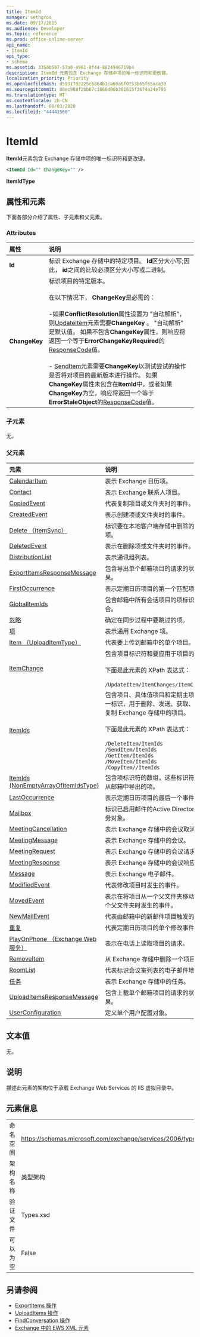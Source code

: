 ```yaml
---
title: ItemId
manager: sethgros
ms.date: 09/17/2015
ms.audience: Developer
ms.topic: reference
ms.prod: office-online-server
api_name:
- ItemId
api_type:
- schema
ms.assetid: 3350b597-57a0-4961-8f44-8624946719b4
description: ItemId 元素包含 Exchange 存储中项的唯一标识符和更改键。
localization_priority: Priority
ms.openlocfilehash: d5931702225c6864b1ca60a6f0753b65f65aca30
ms.sourcegitcommit: 88ec988f2bb67c1866d06b361615f3674a24e795
ms.translationtype: MT
ms.contentlocale: zh-CN
ms.lasthandoff: 06/03/2020
ms.locfileid: "44441560"
---
```

# <a name="itemid"></a>ItemId

**ItemId**元素包含 Exchange 存储中项的唯一标识符和更改键。 
  
```XML
<ItemId Id="" ChangeKey="" />
```

 **ItemIdType**
## <a name="attributes-and-elements"></a>属性和元素

下面各部分介绍了属性、子元素和父元素。
  
### <a name="attributes"></a>Attributes

|**属性**|**说明**|
|:-----|:-----|
|**Id** <br/> |标识 Exchange 存储中的特定项目。 **Id**区分大小写;因此， **id**之间的比较必须区分大小写或二进制。  <br/> |
|**ChangeKey** <br/> | 标识项目的特定版本。 <br/><br/>在以下情况下， **ChangeKey**是必需的： <br/> <br/>-如果**ConflictResolution**属性设置为 "自动解析"，则[UpdateItem](updateitem.md)元素需要**ChangeKey** 。 "自动解析" 是默认值。 如果不包含**ChangeKey**属性，则响应将返回一个等于**ErrorChangeKeyRequired**的[ResponseCode](responsecode.md)值。  <br/><br/>- [SendItem](senditem.md)元素需要**ChangeKey**以测试尝试的操作是否将对项目的最新版本进行操作。 如果**ChangeKey**属性未包含在**ItemId**中，或者如果**ChangeKey**为空，响应将返回一个等于**ErrorStaleObject**的[ResponseCode](responsecode.md)值。  <br/> |
   
### <a name="child-elements"></a>子元素

无。
  
### <a name="parent-elements"></a>父元素

|**元素**|**说明**|
|:-----|:-----|
|[CalendarItem](calendaritem.md) <br/> |表示 Exchange 日历项。  <br/> |
|[Contact](contact.md) <br/> |表示 Exchange 联系人项目。  <br/> |
|[CopiedEvent](copiedevent.md) <br/> |代表复制项目或文件夹时的事件。  <br/> |
|[CreatedEvent](createdevent.md) <br/> |表示创建项或文件夹时的事件。  <br/> |
|[Delete （ItemSync）](delete-itemsync.md) <br/> |标识要在本地客户端存储中删除的单个项。  <br/> |
|[DeletedEvent](deletedevent.md) <br/> |表示在删除项或文件夹时的事件。  <br/> |
|[DistributionList](distributionlist.md) <br/> |表示通讯组列表。  <br/> |
|[ExportItemsResponseMessage](exportitemsresponsemessage.md) <br/> |包含导出单个邮箱项目的请求的状态和结果。  <br/> |
|[FirstOccurrence](firstoccurrence.md) <br/> |表示定期日历项目的第一个匹配项。  <br/> |
|[GlobalItemIds](globalitemids.md) <br/> |包含邮箱中所有会话项目的项标识符的集合。  <br/> |
|[忽略](ignore.md) <br/> |确定在同步过程中要跳过的项。  <br/> |
|[项](item.md) <br/> |表示通用 Exchange 项。  <br/> |
|[Item （UploadItemType）](item-uploaditemtype.md) <br/> |代表要上传到邮箱中的单个项目。  <br/> |
|[ItemChange](itemchange.md) <br/> |包含项目标识符和要应用于项目的更新。  <br/><br/> 下面是此元素的 XPath 表达式：  <br/> <br/>  `/UpdateItem/ItemChanges/ItemChange[i]` <br/> |
|[ItemIds](itemids.md) <br/> | 包含项目、具体值项目和定期主项目的唯一标识，用于删除、发送、获取、移动或复制 Exchange 存储中的项目。 <br/> <br/>  下面是此元素的 XPath 表达式： <br/> <br/>  `/DeleteItem/ItemIds` <br/>  `/SendItem/ItemIds` <br/>  `/GetItem/ItemIds` <br/>  `/MoveItem/ItemIds` <br/>  `/CopyItem//ItemIds` <br/> |
|[ItemIds (NonEmptyArrayOfItemIdsType)](itemids-nonemptyarrayofitemidstype.md) <br/> |包含项标识符的数组，这些标识符标识要从邮箱中导出的项。  <br/> |
|[LastOccurrence](lastoccurrence.md) <br/> |表示定期日历项目的最后一个事件。  <br/> |
|[Mailbox](mailbox.md) <br/> |标识已启用邮件的Active Directory目录服务对象。  <br/> |
|[MeetingCancellation](meetingcancellation.md) <br/> |表示 Exchange 存储中的会议取消。  <br/> |
|[MeetingMessage](meetingmessage.md) <br/> |表示 Exchange 存储中的会议。  <br/> |
|[MeetingRequest](meetingrequest.md) <br/> |表示 Exchange 存储中的会议请求。  <br/> |
|[MeetingResponse](meetingresponse.md) <br/> |表示 Exchange 存储中的会议响应。  <br/> |
|[Message](message-ex15websvcsotherref.md) <br/> |表示 Exchange 电子邮件。  <br/> |
|[ModifiedEvent](modifiedevent.md) <br/> |代表修改项目时发生的事件。  <br/> |
|[MovedEvent](movedevent.md) <br/> |表示在将项目从一个父文件夹移动到另一个父文件夹时发生的事件。  <br/> |
|[NewMailEvent](newmailevent.md) <br/> |代表由邮箱中的新邮件项目触发的事件。  <br/> |
|[重复](occurrence.md) <br/> |代表定期日历项目的单个修改事件。  <br/> |
|[PlayOnPhone （Exchange Web 服务）](playonphone-exchange-web-services.md) <br/> |表示在电话上读取项目的请求。  <br/> |
|[RemoveItem](removeitem.md) <br/> |从 Exchange 存储中删除一个项目。  <br/> |
|[RoomList](roomlist.md) <br/> |代表标识会议室列表的电子邮件地址。  <br/> |
|[任务](task.md) <br/> |表示 Exchange 存储中的任务。  <br/> |
|[UploadItemsResponseMessage](uploaditemsresponsemessage.md) <br/> |包含上载单个邮箱项目的请求的状态和结果。  <br/> |
|[UserConfiguration](userconfiguration.md) <br/> |定义单个用户配置对象。  <br/> |
   
## <a name="text-value"></a>文本值

无。
  
## <a name="remarks"></a>说明

描述此元素的架构位于承载 Exchange Web Services 的 IIS 虚拟目录中。
  
## <a name="element-information"></a>元素信息

|||
|:-----|:-----|
|命名空间  <br/> |https://schemas.microsoft.com/exchange/services/2006/types  <br/> |
|架构名称  <br/> |类型架构  <br/> |
|验证文件  <br/> |Types.xsd  <br/> |
|可以为空  <br/> |False  <br/> |
   
## <a name="see-also"></a>另请参阅

- [ExportItems 操作](exportitems-operation.md)
- [UploadItems 操作](uploaditems-operation.md) 
- [FindConversation 操作](findconversation-operation.md)
- [Exchange 中的 EWS XML 元素](ews-xml-elements-in-exchange.md)

